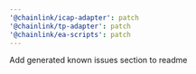 ```yaml
---
'@chainlink/icap-adapter': patch
'@chainlink/tp-adapter': patch
'@chainlink/ea-scripts': patch
---
```


Add generated known issues section to readme
